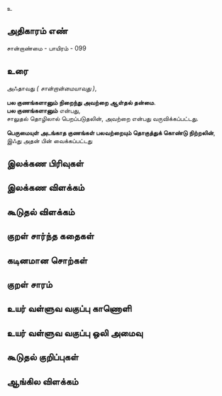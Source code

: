 உ


## அதிகாரம் எண்

சான்றாண்மை - பாயிரம் - 099 	
## உரை

அஃதாவது _( சான்றான்மையாவது )_,  

**பல குணங்களானும் நிறைந்து அவற்றை ஆள்தல் தன்மை**.  
**பல குணங்களானும்** என்பது,  
சாலுதல் தொழிலால் பெறப்படுதலின், அவற்றை என்பது வருவிக்கப்பட்டது.  

**பெருமையுள் அடங்காத குணங்கள் பலவற்றையும் தொகுத்துக் கொண்டு நிற்றலின்**,  
இஃது அதன் பின் வைக்கப்பட்டது

## இலக்கண பிரிவுகள் 


## இலக்கண விளக்கம்


## கூடுதல் விளக்கம்


## குறள் சார்ந்த கதைகள் 


## கடினமான சொற்கள்


## குறள் சாரம் 


## உயர் வள்ளுவ வகுப்பு காணொளி


## உயர் வள்ளுவ வகுப்பு ஒலி அமைவு 


## கூடுதல் குறிப்புகள்


## ஆங்கில விளக்கம்


